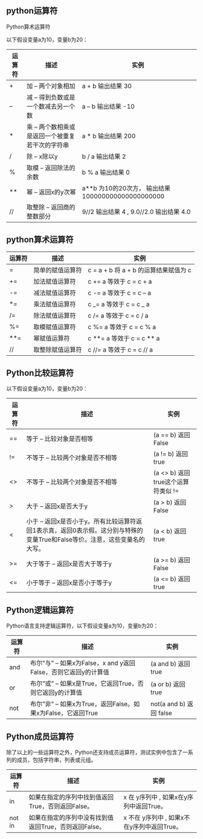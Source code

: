 ## python运算符

Python算术运算符

以下假设变量a为10，变量b为20：

| 运算符 | 描述 | 实例 |
| --- | --- | --- |
| + | 加 – 两个对象相加 | a + b 输出结果 30 |
| – | 减 – 得到负数或是一个数减去另一个数 | a – b 输出结果 -10 |
| \* | 乘 – 两个数相乘或是返回一个被重复若干次的字符串 | a \* b 输出结果 200 |
| / | 除 – x除以y | b / a 输出结果 2 |
| % | 取模 – 返回除法的余数 | b % a 输出结果 0 |
| \*\* | 幂 – 返回x的y次幂 | a\*\*b 为10的20次方， 输出结果 100000000000000000000 |
| // | 取整除 – 返回商的整数部分 | 9//2 输出结果 4 , 9.0//2.0 输出结果 4.0 |

## python算术运算符

| 运算符 | 描述 | 实例 |
| --- | --- | --- |
| = | 简单的赋值运算符 | c = a + b 将 a + b 的运算结果赋值为 c |
| += | 加法赋值运算符 | c += a 等效于 c = c + a |
| -= | 减法赋值运算符 | c -= a 等效于 c = c – a |
| \*= | 乘法赋值运算符 | c _= a 等效于 c = c _ a |
| /= | 除法赋值运算符 | c /= a 等效于 c = c / a |
| %= | 取模赋值运算符 | c %= a 等效于 c = c % a |
| \*\*= | 幂赋值运算符 | c **= a 等效于 c = c ** a |
| // | 取整除赋值运算符 | c //= a 等效于 c = c // a |

## Python比较运算符

以下假设变量a为10，变量b为20：

| 运算符 | 描述 | 实例 |
| --- | --- | --- |
| == | 等于 – 比较对象是否相等 | \(a == b\) 返回 False |
| != | 不等于 – 比较两个对象是否不相等 | \(a != b\) 返回 true |
| &lt;&gt; | 不等于 – 比较两个对象是否不相等 | \(a &lt;&gt; b\) 返回 true这个运算符类似 != |
| &gt; | 大于 – 返回x是否大于y | \(a &gt; b\) 返回 False |
| &lt; | 小于 – 返回x是否小于y。所有比较运算符返回1表示真，返回0表示假。这分别与特殊的变量True和False等价。注意，这些变量名的大写。 | \(a &lt; b\) 返回 true |
| &gt;= | 大于等于 – 返回x是否大于等于y | \(a &gt;= b\) 返回 False |
| &lt;= | 小于等于 – 返回x是否小于等于y | \(a &lt;= b\) 返回 true |

## Python逻辑运算符

Python语言支持逻辑运算符，以下假设变量a为10，变量b为20：

| 运算符 | 描述 | 实例 |
| --- | --- | --- |
| and | 布尔”与” – 如果x为False，x and y返回False，否则它返回y的计算值 | \(a and b\) 返回 true |
| or | 布尔”或” – 如果x是True，它返回True，否则它返回y的计算值 | \(a or b\) 返回 true |
| not | 布尔”非” – 如果x为True，返回False。如果x为False，它返回True | not\(a and b\) 返回 false |

## Python成员运算符

除了以上的一些运算符之外，Python还支持成员运算符，测试实例中包含了一系列的成员，包括字符串，列表或元组。

| 运算符 | 描述 | 实例 |
| --- | --- | --- |
| in | 如果在指定的序列中找到值返回True，否则返回False。 | x 在 y序列中 , 如果x在y序列中返回True。 |
| not in | 如果在指定的序列中没有找到值返回True，否则返回False。 | x 不在 y序列中 , 如果x不在y序列中返回True。 |

## 



